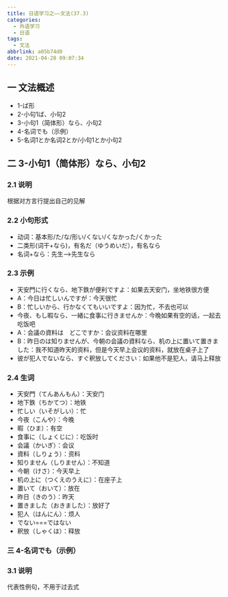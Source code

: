 ```yaml
---
title: 日语学习之——文法(37.3)
categories:
  - 外语学习
  - 日语
tags:
  - 文法
abbrlink: a05b74d0
date: 2021-04-28 09:07:34
---
```

## 一 文法概述

* 1-ば形
* 2-小句1ば、小句2
* 3-小句1（简体形）なら、小句2
* 4-名词でも（示例）
* 5-名词1とか名词2とか/小句1とか小句2

<!--more-->

## 二 3-小句1（简体形）なら、小句2

### 2.1 说明

根据对方言行提出自己的见解

### 2.2 小句形式

* 动词：基本形/た/な/形い/くない/くなかった/くかった
* 二类形(词干+なら)，有名だ（ゆうめいだ），有名なら
* 名词+なら：先生—>先生なら

### 2.3 示例

* 天安門に行くなら、地下鉄が便利ですよ：如果去天安门，坐地铁很方便
* A：今日は忙しいんですが：今天很忙
* B：忙しいから、行かなくてもいいですよ：因为忙，不去也可以
* 今夜、もし暇なら、一緒に食事に行きませんか：今晚如果有空的话，一起去吃饭吧
* A：会議の資料は　どこですか：会议资料在哪里
* B：昨日のは知りませんが、今朝の会議の資料なら、机の上に置いて置きました：我不知道昨天的资料，但是今天早上会议的资料，就放在桌子上了
* 彼が犯人でないなら、すぐ釈放してください：如果他不是犯人，请马上释放

### 2.4 生词

* 天安門（てんあんもん）：天安门
* 地下鉄（ちかてつ）：地铁
* 忙しい（いそがしい）：忙
* 今夜（こんや）：今晚
* 暇（ひま）：有空
* 食事に（しょくじに）：吃饭时
* 会議（かいぎ）：会议
* 資料（しりょう）：资料
* 知りません（しりません）：不知道
* 今朝（けさ）：今天早上
* 机の上に（つくえのうえに）：在座子上
* 置いて（おいて）：放在
* 昨日（きのう）：昨天
* 置きました（おきました）：放好了
* 犯人（はんにん）：烦人
* でない===ではない
* 釈放（しゃくほ）：释放

### 三 4-名词でも（示例）

### 3.1 说明

代表性例句，不用于过去式